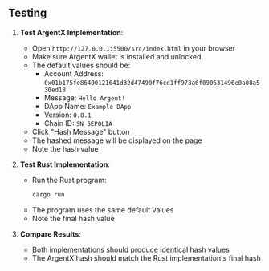 
## Testing

1. **Test ArgentX Implementation**:
   - Open `http://127.0.0.1:5500/src/index.html` in your browser
   - Make sure ArgentX wallet is installed and unlocked
   - The default values should be:
     - Account Address: `0x01b175fe86400121641d32d47490f76cd1ff973a6f090631496c0a08a530ed18`
     - Message: `Hello Argent!`
     - DApp Name: `Example DApp`
     - Version: `0.0.1`
     - Chain ID: `SN_SEPOLIA`
   - Click "Hash Message" button
   - The hashed message will be displayed on the page
   - Note the hash value

2. **Test Rust Implementation**:
   - Run the Rust program:
     ```bash
     cargo run
     ```
   - The program uses the same default values
   - Note the final hash value

3. **Compare Results**:
   - Both implementations should produce identical hash values
   - The ArgentX hash should match the Rust implementation's final hash

